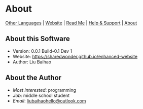 # About

[Other Languages](../About.Languages.md) | [Website](https://sharedwonder.github.io/enhanced-website) | [Read Me](../../README.md) | [Help & Support](Help-Support.md) | [About](About.md)

## About this Software

- Version: 0.0.1 Build-0.1 Dev 1
- Website: <https://sharedwonder.github.io/enhanced-website>
- Author: Liu Baihao

## About the Author

- *Most interested*: programming
- *Job*: middle school student
- *Email*: <liubaihaohello@outlook.com>
